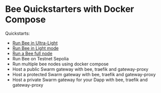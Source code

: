 # Bee Quickstarters with Docker Compose 

Quickstarts:

- [Run Bee in Ultra-Light](https://github.com/rampall/docker-compose-bee-quickstart/tree/main/bee/ultra-light-node)
- [Run Bee in Light mode](https://github.com/rampall/docker-compose-bee-quickstart/tree/main/bee/light-node)
- [Run a Bee full node](https://github.com/rampall/docker-compose-bee-quickstart/tree/main/bee/full-node)
- Run Bee on Testnet Sepolia
- Run multiple bee nodes using docker compose
- Host a public Swarm gateway with bee, traefik and gateway-proxy
- Host a protected Swarm gateway with bee, traefik and gateway-proxy
- Host a private Swarm gateway for your Dapp with bee, traefik and gateway-proxy
